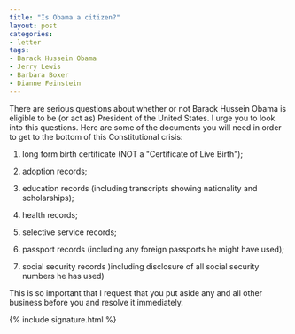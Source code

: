 ```yaml
---
title: "Is Obama a citizen?"
layout: post
categories:
- letter
tags:
- Barack Hussein Obama
- Jerry Lewis
- Barbara Boxer
- Dianne Feinstein
---
```


There are serious questions about whether or not Barack Hussein Obama is eligible to be (or act as) President of the United States. I urge you to look into this questions. Here are some of the documents you will need in order to get to the bottom of this Constitutional crisis:

1. long form birth certificate (NOT a "Certificate of Live Birth");

2. adoption records;

3. education records (including transcripts showing nationality and scholarships);

4. health records;

5. selective service records;

6. passport records (including any foreign passports he might have used);

7. social security records )including disclosure of all social security numbers he has used)

This is so important that I request that you put aside any and all other business before you and resolve it immediately.

{% include signature.html %}
